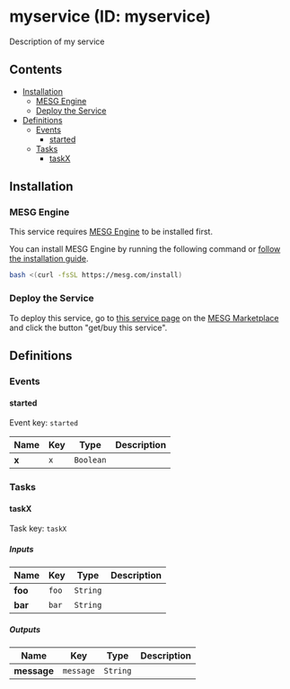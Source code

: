 # myservice (ID: myservice)

Description of my service

## Contents

- [Installation](#Installation)
  - [MESG Engine](#MESG-Engine)
  - [Deploy the Service](#Service)
- [Definitions](#Definitions)
  - [Events](#Events)
    - [started](#started)
  - [Tasks](#Tasks)
    - [taskX](#taskX)

## Installation

### MESG Engine

This service requires [MESG Engine](https://github.com/mesg-foundation/engine) to be installed first.

You can install MESG Engine by running the following command or [follow the installation guide](https://docs.mesg.com/guide/start-here/installation.html).

```bash
bash <(curl -fsSL https://mesg.com/install)
```

### Deploy the Service

To deploy this service, go to [this service page](https://marketplace.mesg.com/services/myservice) on the [MESG Marketplace](https://marketplace.mesg.com) and click the button "get/buy this service".

## Definitions

### Events

<h4 id="started">started</h4>

Event key: `started`



| **Name** | **Key** | **Type** | **Description** |
| --- | --- | --- | --- |
| **x** | `x` | `Boolean` |  |

### Tasks

<h4 id="taskX">taskX</h4>

Task key: `taskX`



##### Inputs

| **Name** | **Key** | **Type** | **Description** |
| --- | --- | --- | --- |
| **foo** | `foo` | `String` |  |
| **bar** | `bar` | `String` |  |
  
##### Outputs

| **Name** | **Key** | **Type** | **Description** |
| --- | --- | --- | --- |
| **message** | `message` | `String` |  |


